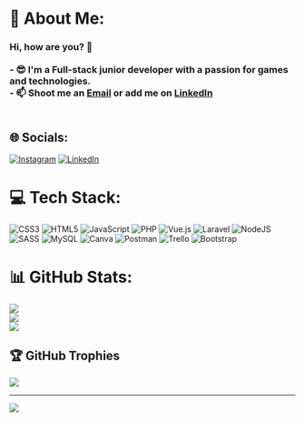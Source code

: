 # 💫 About Me:
### Hi, how are you? 👋<br><br>- 😎 I'm a Full-stack junior developer with a passion for games and technologies.<br>- 📫 Shoot me an [Email](nicholas.peara@gmail.com) or add me on [LinkedIn](https://www.linkedin.com/in/nicholas-peara-451010210/)<br><br>
## 🌐 Socials:<br>
[![Instagram](https://img.shields.io/badge/Instagram-%23E4405F.svg?logo=Instagram&logoColor=white)](https://www.instagram.com/nicholasp_92/) [![LinkedIn](https://img.shields.io/badge/LinkedIn-%230077B5.svg?logo=linkedin&logoColor=white)](https://www.linkedin.com/in/nicholas-peara-451010210/) 


# 💻 Tech Stack:
![CSS3](https://img.shields.io/badge/css3-%231572B6.svg?style=for-the-badge&logo=css3&logoColor=white) ![HTML5](https://img.shields.io/badge/html5-%23E34F26.svg?style=for-the-badge&logo=html5&logoColor=white) ![JavaScript](https://img.shields.io/badge/javascript-%23323330.svg?style=for-the-badge&logo=javascript&logoColor=%23F7DF1E) ![PHP](https://img.shields.io/badge/php-%23777BB4.svg?style=for-the-badge&logo=php&logoColor=white) ![Vue.js](https://img.shields.io/badge/vuejs-%2335495e.svg?style=for-the-badge&logo=vuedotjs&logoColor=%234FC08D) ![Laravel](https://img.shields.io/badge/laravel-%23FF2D20.svg?style=for-the-badge&logo=laravel&logoColor=white) ![NodeJS](https://img.shields.io/badge/node.js-6DA55F?style=for-the-badge&logo=node.js&logoColor=white) ![SASS](https://img.shields.io/badge/SASS-hotpink.svg?style=for-the-badge&logo=SASS&logoColor=white) ![MySQL](https://img.shields.io/badge/mysql-%2300f.svg?style=for-the-badge&logo=mysql&logoColor=white) ![Canva](https://img.shields.io/badge/Canva-%2300C4CC.svg?style=for-the-badge&logo=Canva&logoColor=white) ![Postman](https://img.shields.io/badge/Postman-FF6C37?style=for-the-badge&logo=postman&logoColor=white) ![Trello](https://img.shields.io/badge/Trello-%23026AA7.svg?style=for-the-badge&logo=Trello&logoColor=white) ![Bootstrap](https://img.shields.io/badge/bootstrap-%23563D7C.svg?style=for-the-badge&logo=bootstrap&logoColor=white)
# 📊 GitHub Stats:
![](https://github-readme-stats.vercel.app/api?username=NicholasPeara92&theme=gotham&hide_border=false&include_all_commits=false&count_private=false)<br/>
![](https://github-readme-streak-stats.herokuapp.com/?user=NicholasPeara92&theme=gotham&hide_border=false)<br/>
![](https://github-readme-stats.vercel.app/api/top-langs/?username=NicholasPeara92&theme=gotham&hide_border=false&include_all_commits=false&count_private=false&layout=compact)

## 🏆 GitHub Trophies
![](https://github-profile-trophy.vercel.app/?username=NicholasPeara92&theme=discord&no-frame=false&no-bg=false&margin-w=4)

---
[![](https://visitcount.itsvg.in/api?id=NicholasPeara92&icon=0&color=1)](https://visitcount.itsvg.in)
